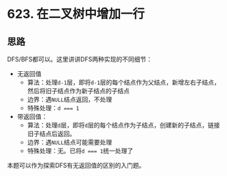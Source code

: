 # 623. 在二叉树中增加一行

## 思路

DFS/BFS都可以。这里讲讲DFS两种实现的不同细节：

- 无返回值
  - 算法：处理`d-1`层，即将`d-1`层的每个结点作为父结点，新增左右子结点，然后将旧子结点作为新子结点的子结点
  - 边界：遇`NULL`结点返回，不处理
  - 特殊处理：`d === 1`
- 带返回值：
  - 算法：处理`d`层，即将`d`层的每个结点作为子结点，创建新的子结点，链接旧子结点后返回。
  - 边界：遇`NULL`结点可能需要处理
  - 特殊处理：无。已将`d === 1`统一处理了

本题可以作为探索DFS有无返回值的区别的入门题。
